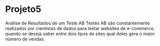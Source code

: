 # Projeto5
Análise de Resultados de um Teste AB
Testes AB são constantemente realizados por cientistas de dados para testar websites de e-commerce,
quando se deseja saber entre dois tipos de sites qual deles gera o maior número de vendas.
